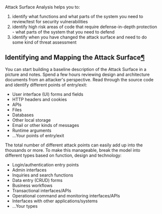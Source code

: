 
Attack Surface Analysis helps you to:

1. identify what functions and what parts of the system you need to review/test for security vulnerabilities
2. identify high risk areas of code that require defense-in-depth protection - what parts of the system that you need to defend
3. identify when you have changed the attack surface and need to do some kind of threat assessment
## Identifying and Mapping the Attack Surface[¶](https://cheatsheetseries.owasp.org/cheatsheets/Attack_Surface_Analysis_Cheat_Sheet.html#identifying-and-mapping-the-attack-surface "Permanent link")

You can start building a baseline description of the Attack Surface in a picture and notes. Spend a few hours reviewing design and architecture documents from an attacker's perspective. Read through the source code and identify different points of entry/exit:

- User interface (UI) forms and fields
- HTTP headers and cookies
- APIs
- Files
- Databases
- Other local storage
- Email or other kinds of messages
- Runtime arguments
- ...Your points of entry/exit

The total number of different attack points can easily add up into the thousands or more. To make this manageable, break the model into different types based on function, design and technology:

- Login/authentication entry points
- Admin interfaces
- Inquiries and search functions
- Data entry (CRUD) forms
- Business workflows
- Transactional interfaces/APIs
- Operational command and monitoring interfaces/APIs
- Interfaces with other applications/systems
- ...Your types

